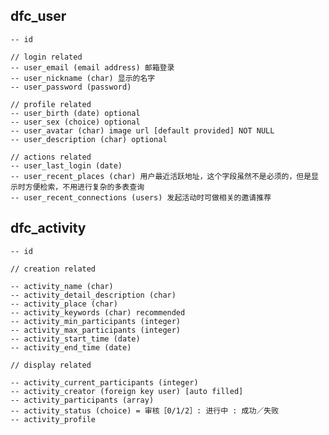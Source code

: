 dfc_user
---------------------------

	-- id
	
	// login related
	-- user_email (email address) 邮箱登录
	-- user_nickname (char) 显示的名字
	-- user_password (password)

	// profile related
	-- user_birth (date) optional
	-- user_sex (choice) optional
	-- user_avatar (char) image url [default provided] NOT NULL 
	-- user_description (char) optional 

	// actions related
	-- user_last_login (date)
	-- user_recent_places (char) 用户最近活跃地址，这个字段虽然不是必须的，但是显示时方便检索，不用进行复杂的多表查询
	-- user_recent_connections (users) 发起活动时可做相关的邀请推荐

dfc_activity
--------------------------

	-- id

	// creation related
	
	-- activity_name (char)
	-- activity_detail_description (char)
	-- activity_place (char)
	-- activity_keywords (char) recommended
	-- activity_min_participants (integer)
	-- activity_max_participants (integer)
	-- activity_start_time (date)
	-- activity_end_time (date)

	// display related

	-- activity_current_participants (integer)
	-- activity_creator (foreign key user) [auto filled]
	-- activity_participants (array)
	-- activity_status (choice) = 审核［0/1/2］: 进行中 : 成功／失败
	-- activity_profile
